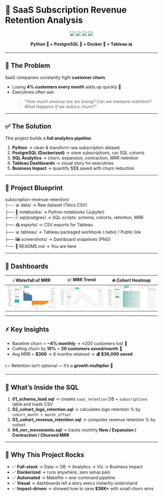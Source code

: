 # 🌟 SaaS Subscription Revenue Retention Analysis  

<p align="center">
  <img src="https://www.python.org/static/community_logos/python-logo.png" width="80"/>
  <img src="https://upload.wikimedia.org/wikipedia/commons/2/29/Postgresql_elephant.svg" width="80"/>
  <img src="https://www.docker.com/wp-content/uploads/2022/03/Moby-logo.png" width="80"/>
  <img src="https://cdn.worldvectorlogo.com/logos/tableau-software.svg" width="80"/>
</p>

<p align="center">
  <b>Python 🐍 + PostgreSQL 🐘 + Docker 🐳 + Tableau 📊</b>
</p>

---

## 🔴 The Problem  
SaaS companies constantly fight **customer churn**.  
- Losing **4% customers every month** adds up quickly 😬  
- Executives often ask:  
  > *“How much revenue are we losing? Can we measure retention? What happens if we reduce churn?”*  

---

## ✅ The Solution  
This project builds a **full analytics pipeline**:  

1. **Python** → clean & transform raw subscription dataset  
2. **PostgreSQL (Dockerized)** → store subscriptions, run SQL cohorts  
3. **SQL Analytics** → churn, expansion, contraction, MRR retention  
4. **Tableau Dashboards** → visual story for executives  
5. **Business Impact** → quantify $$$ saved with churn reduction  

---

## 📂 Project Blueprint  

subscription-revenue-retention/  
├── 📊 data/           → Raw dataset (Telco CSV)  
├── 🐍 notebooks/      → Python notebooks (Jupyter)  
├── 🗄️ sql/postgres/   → SQL scripts: schema, cohorts, retention, MRR  
├── 📤 exports/        → CSV exports for Tableau  
├── 📊 tableau/        → Tableau packaged workbook (.twbx) / Public link  
├── 🖼️ screenshots/   → Dashboard snapshots (PNG)  
└── 📘 README.md       → You are here  


---


## 🎨 Dashboards  

| 💧 Waterfall of MRR | 📈 MRR Trend | 🔥 Cohort Heatmap |
|---------------------|-------------|-------------------|
| ![Waterfall](screenshots/Waterfall.png) | ![Trend](screenshots/MRR%20Trend.png) | ![Cohort](screenshots/Cohort%20Heatmap.png) |


---


## ⚡ Key Insights  

- Baseline churn = **~4% monthly** → ≈200 customers lost 😬  
- Cutting churn by **10%** = **20 customers saved/month** 🎉  
- Avg MRR = **$300** → 6 months retained → **💰 $36,000 saved**  

👉 Retention isn’t optional — it’s a **growth multiplier 🚀**  

---


## 🧠 What’s Inside the SQL  

1. **01_schema_load.sql** → creates `saas_retention` DB + `subscriptions` table and loads CSV  
2. **02_cohort_logo_retention.sql** → calculates logo retention % by `cohort_month × month_offset`  
3. **03_cohort_revenue_retention.sql** → computes revenue retention % by cohort  
4. **04_mrr_movements.sql** → tracks monthly **New / Expansion / Contraction / Churned MRR**  


---


## 🌈 Why This Project Rocks  

- ✅ **Full-stack** → Data → DB → Analytics → Viz → Business Impact  
- ✅ **Dockerized** → runs anywhere, zero setup pain  
- ✅ **Automated** → Makefile = one-command pipeline  
- ✅ **Visual** → dashboards tell a story execs instantly understand  
- ✅ **Impact-driven** → showed how to save **$36K+** with small churn wins  

